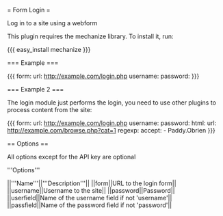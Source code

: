 = Form Login =

Log in to a site using a webform

This plugin requires the mechanize library. To install it, run:

{{{
easy_install mechanize
}}}

=== Example ===

{{{
form:
  url: http://example.com/login.php
  username: <username>
  password: <password>
}}}

=== Example 2 ===

The login module just performs the login, you need to use other plugins to process content from the site:

{{{
form:
  url: http://example.com/login.php
  username: <username>
  password: <password>
html:
  url: http://example.com/browse.php?cat=1
regexp:
  accept:
    - Paddy.Obrien
}}}



== Options ==

All options except for the API key are optional

'''Options'''

||'''Name'''||'''Description'''||
||form||URL to the login form||
||username||Username to the site||
||password||Password||
||userfield||Name of the username field if not 'username'||
||passfield||Name of the password field if not 'password'||
